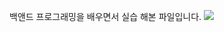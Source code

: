 백앤드 프로그래밍을 배우면서 실습 해본 파일입니다.
<img src="https://img.shields.io/badge/java-007396?style=for-the-badge&logo=java&logoColor=white">
